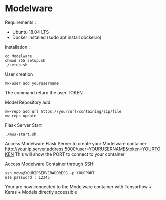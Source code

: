 # Modelware

Requirements :
- Ubuntu 18.04 LTS
- Docker installed (sudo apt install docker.io)

Installation : 
```
cd Modelware
chmod 755 setup.sh
./setup.sh
```
User creation
```
mw-user add yourusername
```
The command return the user TOKEN

Model Repository add
```
mw-repo add url https://your/url/containing/zip/file
mw-repo update
```
Flask Server Start
```
./mws-start.sh
```
Access Modelware Flask Server to create your Modelware container:
http://your.ip.server.address:5000/user=YOURUSERNAME&token=YOURTOKEN
This will show the PORT to connect to your container

Access Modelware Container through SSH:
```
ssh mowa@YOURIPSERVERADDRESS -p YOURPORT
use password : 12345
```
Your are now connected to the Modelware container with Tensorflow + Keras + Models directly accessible






